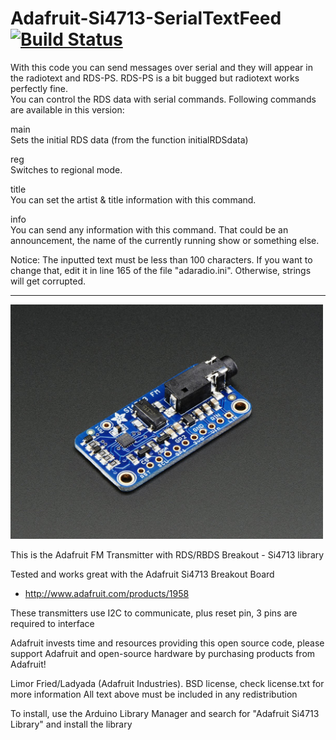 Adafruit-Si4713-SerialTextFeed [![Build Status](https://travis-ci.com/RaA-BLNET/Adafruit-Si4713-SerialTextFeed.svg?branch=master)](https://travis-ci.com/RaA-BLNET/Adafruit-Si4713-SerialTextFeed)
================
With this code you can send messages over serial and they will appear in the radiotext and RDS-PS. RDS-PS is a bit bugged but radiotext works perfectly fine.<br/>
You can control the RDS data with serial commands. Following commands are available in this version:

main<br/>
Sets the initial RDS data (from the function initialRDSdata)<br/>

reg<br/>
Switches to regional mode.<br/>

title<br/>
You can set the artist & title information with this command.<br/>

info<br/>
You can send any information with this command. That could be an announcement, the name of the currently running show or something else.<br/>

Notice: The inputted text must be less than 100 characters. If you want to change that, edit it in line 165 of the file "adaradio.ini". Otherwise, strings will get corrupted.

<hr>
<a href="https://www.adafruit.com/product/1958"><img src="assets/board.jpg?raw=true" width="500px"></a>

This is the Adafruit FM Transmitter with RDS/RBDS Breakout - Si4713 library

Tested and works great with the Adafruit Si4713 Breakout Board 
* http://www.adafruit.com/products/1958

These transmitters use I2C to communicate, plus reset pin, 3 pins are required to interface

Adafruit invests time and resources providing this open source code, please support Adafruit and open-source hardware by purchasing products from Adafruit!

Limor Fried/Ladyada (Adafruit Industries).
BSD license, check license.txt for more information
All text above must be included in any redistribution

To install, use the Arduino Library Manager and search for "Adafruit Si4713 Library" and install the library
